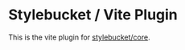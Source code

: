 # Stylebucket / Vite Plugin

This is the vite plugin for [stylebucket/core](https://github.com/stylebucket/stylebucket-core/blob/main/README.md).
